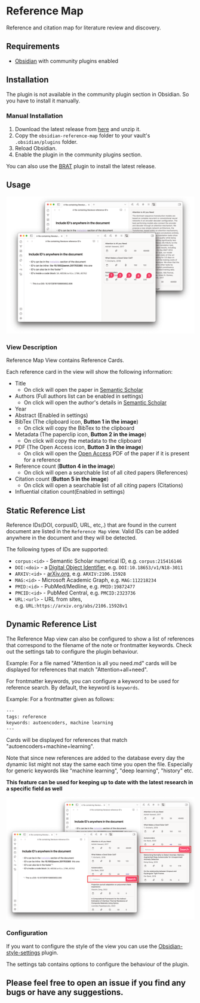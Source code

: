 # Reference Map
Reference and citation map for literature review and discovery. 

## Requirements
- [Obsidian](https://obsidian.md/) with community plugins enabled

## Installation
The plugin is not available in the community plugin section in Obsidian. So you have to install it manually.

### Manual Installation
1. Download the latest release from [here](https://github.com/anoopkcn/obsidian-reference-map/releases) and unzip it.
2. Copy the `obsidian-reference-map` folder to your vault's `.obsidian/plugins` folder.
3. Reload Obsidian.
4. Enable the plugin in the community plugins section.

You can also use the [BRAT](https://github.com/TfTHacker/obsidian42-brat/) plugin to install the latest release.

## Usage
![ORM-demo](./images/orm-demo.png)

### View Description
Reference Map View contains Reference Cards.

Each reference card in the view will show the following information:
- Title
    - On click will open the paper in [Semantic Scholar](https://www.semanticscholar.org/)
- Authors (Full authors list can be enabled in settings)
    - On click will open the author's details in [Semantic Scholar](https://www.semanticscholar.org/)
- Year
- Abstract (Enabled in settings)
- BibTex (The clipboard icon, **Button 1 in the image**)
    - On click will copy the BibTex to the clipboard
- Metadata (The paperclip icon, **Button 2 in the image**)
    - On click will copy the metadata to the clipboard
- PDF (The Open Access icon, **Button 3 in the image**)
    - On click will open the [Open Access](https://de.wikipedia.org/wiki/Open_Access) PDF of the paper if it is present for a reference
- Reference count (**Button 4 in the image**)
    - On click will open a searchable list of all cited papers (References)
- Citation count (**Button 5 in the image**)
    - On click will open a searchable list of all citing papers (Citations)
- Influential citation count(Enabled in settings)

## Static Reference List
Reference IDs(DOI, corpusID, URL, etc,.) that are found in the current document are listed in the `Reference Map` view. Valid IDs can be added anywhere in the document and they will be detected.

The following types of IDs are supported:
- `corpus:<id>` - Semantic Scholar numerical ID, e.g. `corpus:215416146`
- `DOI:<doi>` - a [Digital Object Identifier](http://doi.org/), e.g. `DOI:10.18653/v1/N18-3011`
- `ARXIV:<id>` - [arXiv.org](https://arxiv.org/), e.g. `ARXIV:2106.15928`
- `MAG:<id>` - Microsoft Academic Graph, e.g. `MAG:112218234`
- `PMID:<id>` - PubMed/Medline, e.g. `PMID:19872477`
- `PMCID:<id>` - PubMed Central, e.g. `PMCID:2323736`
- `URL:<url>` - URL from sites, e.g. `URL:https://arxiv.org/abs/2106.15928v1`

## Dynamic Reference List
The Reference Map view can also be configured to show a list of references that correspond to the filename of the note or frontmatter keywords. Check out the settings tab to configure the plugin behaviour.

Example: For a file named "Attention is all you need.md"  cards will be displayed for references that match "Attention+all+need". 

For frontmatter keywords, you can configure a keyword to be used for reference search.  By default, the keyword is `keywords`.

Example: For a frontmatter given as follows:
```
---
tags: reference
keywords: autoencoders, machine learning
---
```
Cards will be displayed for references that match "autoencoders+machine+learning".

Note that since new references are added to the database every day the dynamic list might not stay the same each time you open the file. Especially for generic keywords like "machine learning", "deep learning", "history" etc.

**This feature can be used for keeping up to date with the latest research in a specific field as well**

![ORM-ref-cite](./images/orm-list-demo.png)

### Configuration 
    
If you want to configure the style of the view you can use the [Obsidian-style-settings](https://github.com/mgmeyers/obsidian-style-settings) plugin.

The settings tab contains options to configure the behaviour of the plugin.

## Please feel free to open an issue if you find any bugs or have any suggestions.